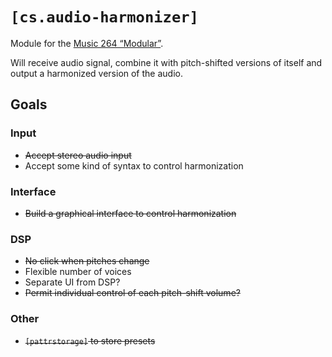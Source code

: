 # `[cs.audio-harmonizer]`
Module for the [Music 264 “Modular”](https://github.com/mus264/music-264-modular).

Will receive audio signal, combine it with pitch-shifted versions of itself and output a harmonized version of the audio.

## Goals

### Input

* ~~Accept stereo audio input~~
* Accept some kind of syntax to control harmonization

### Interface

* ~~Build a graphical interface to control harmonization~~

### DSP

* ~~No click when pitches change~~
* Flexible number of voices
* Separate UI from DSP?
* ~~Permit individual control of each pitch-shift volume?~~

### Other

* ~~`[pattrstorage]` to store presets~~
